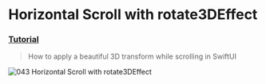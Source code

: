 # Horizontal Scroll with rotate3DEffect
 ### [Tutorial](https://designcode.io/swiftui-handbook-horizontal-scroll-with-rotate3deffect)
> How to apply a beautiful 3D transform while scrolling in SwiftUI

![043  Horizontal Scroll with rotate3DEffect](https://github.com/mrgsdev/DesignCode/assets/157994617/6b82dd87-bab3-4d47-978f-40f18bb02f49)
